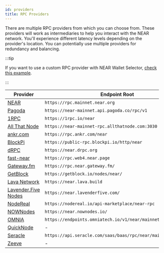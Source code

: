 ```yaml
---
id: providers
title: RPC Providers
---
```


There are multiple RPC providers from which you can choose from. These providers will work as intermediaries to help you interact with the NEAR network.
You'll experience different latency levels depending on the provider's location. You can potentially use multiple providers for redundancy and
balancing.

:::tip

If you want to use a custom RPC provider with NEAR Wallet Selector, [check this example](../../2.develop/integrate/frontend.md#setting-customs-rpc-endpoints).

:::

| Provider                                                                   | Endpoint Root                                                |
| -------------------------------------------------------------------------- | ------------------------------------------------------------ |
| [NEAR](setup.md)                                                           | `https://rpc.mainnet.near.org`                               |
| [Pagoda](https://www.pagoda.co/console)                                    | `https://near-mainnet.api.pagoda.co/rpc/v1`                  |
| [1RPC](https://docs.1rpc.io/overview/about-1rpc)                           | `https://1rpc.io/near`                                       |
| [All That Node](https://docs.allthatnode.com/protocols/near/)              | `https://near-mainnet-rpc.allthatnode.com:3030`              |
| [ankr.com](https://www.ankr.com/docs/rpc-service/chains/chains-list/#near) | `https://rpc.ankr.com/near`                                  |
| [BlockPi](https://chains.blockpi.io/#/near)                                | `https://public-rpc.blockpi.io/http/near`                    |
| [dRPC](https://drpc.org/)                                                  | `https://near.drpc.org`                                      |
| [fast-near](https://github.com/vgrichina/fast-near)                        | `https://rpc.web4.near.page`                                 |
| [Gateway.fm](https://gateway.fm/)                                          | `https://rpc.near.gateway.fm/`                               |
| [GetBlock](https://getblock.io/nodes/near/)                                | `https://getblock.io/nodes/near/`                            |
| [Lava Network](https://www.lavanet.xyz/get-started/near)                   | `https://near.lava.build`                                    |
| [Lavender.Five Nodes](https://lavenderfive.com/)                           | `https://near.lavenderfive.com/`                             |
| [NodeReal](https://nodereal.io)                                            | `https://nodereal.io/api-marketplace/near-rpc`               |
| [NOWNodes](https://nownodes.io/)                                           | `https://near.nownodes.io/`                                  |
| [OMNIA](https://omniatech.io)                                              | `https://endpoints.omniatech.io/v1/near/mainnet/public`      |
| [QuickNode](https://www.quicknode.com/chains/near)                         | -                                                            |
| [Seracle](https://docs.seracle.com/)                                       | `https://api.seracle.com/saas/baas/rpc/near/mainnet/public/` |
| [Zeeve](https://www.zeeve.io/)                                             | -                                                            |
